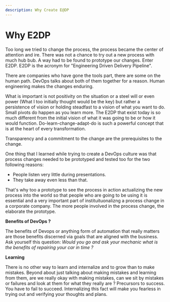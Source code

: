 ```yaml
---
description: Why Create E@DP
---
```


# Why E2DP

Too long we tried to change the process, the process became the center of attention and ire. There was not a chance to try out a new process with much hub bub. A way had to be found to prototype our changes. Enter E2DP. E2DP is the acronym for "Engineering Driven Delivery Pipeline".

There are companies who have gone the tools part, there are some on the human path. DevOps talks about both of them together for a reason. Human engineering makes the changes enduring.

What is important is not positivity on the situation or a steel will or even power \(What I too initially thought would be the key\) but rather a persistence of vision or holding steadfast to a vision of what you want to do. Small pivots do happen as you learn more. The E2DP that exist today is so much different from the initial vision of what it was going to be or how it would function. Do-learn-change-adapt-do is such a powerful concept that is at the heart of every transformation.

Transparency and a commitment to the change are the prerequisites to the change.

One thing that I learned while trying to create a DevOps culture was that process changes needed to be prototyped and tested too for the two following reasons: 

* People listen very little during presentations.
* They take away even less than that.

That's why too a prototype to see the process in action actualizing the new process into the world so that people who are going to be using it is essential and a very important part of instituituonalizng a process change in a corporate company. The more people involved in the process change, the elaborate the prototype.

**Benefits of DevOps ?**

The benefits of Devops or anything form of automation that really matters are those benefits discerned via goals that are aligned with the business. Ask yourself this question: _Would you go and ask your mechanic what is the benefits of repairing your car in time ?_

**Learning**

There is no other way to learn and internalize and to grow than to make mistakes. Beyond about just talking about making mistakes and learning from them, are we really okay with making mistakes, can we sit by mistakes or failures and look at them for what they really are ? Precursors to success. You have to fail to succeed. Internalizing this fact will make you fearless in trying out and verifying your thoughts and plans.

